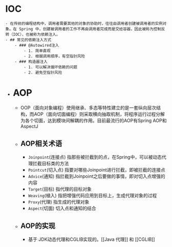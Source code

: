# IOC
	- 在传统的编程结构中，调用者需要其他的对象的协助时，往往由调用者创建被调用者的实例对象。在 Spring 中，创建被调用者的工作不再由调用者完成而是交给容器，因此被称为控制反转（IOC），也被称为依赖注入。
	- ## 常见的依赖注入方式
		- ### @Autowired注入
			- 1. 简单直观
			- 2. 根据调用顺序，有空指针风险
		- ### 构造器注入
			- 1. 可以解决循环依赖的问题
			- 2. 避免空指针风险
- # AOP
	- OOP（面向对象编程）使用继承、多态等特性建立的是一套纵向层次结构，而AOP（面向切面编程）则采取横向抽取机制，将程序运行过程分解为各个切面，达到模块间解耦的作用。目前最流行的AOP有Spring AOP和AspectJ
	- ## AOP相关术语
		- `Joinpoint`(连接点) 指那些被拦截到的点，在Spring中，可以被动态代理拦截目标类的方法
		- `Pointcut`(切入点) 指要对哪些Joinpoint进行拦截，即被拦截的连接点
		- `Advice`(通知) 指拦截到Joinpoint之后要做的事情，即对切入点增强的内容
		- `Target`(目标) 指代理的目标对象
		- `Weaving`(植入) 指把增强代码应用到目标上，生成代理对象的过程
		- `Proxy`(代理) 指生成的代理对象
		- `Aspect`(切面) 切入点和通知的结合
	- ## AOP的实现
		- 基于 JDK动态代理和CGLIB实现的。[[Java 代理]] 和 [[CGLIB]]